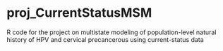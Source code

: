 # proj_CurrentStatusMSM
R code for the project on multistate modeling of population-level natural history of HPV and cervical precancerous using current-status data
